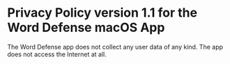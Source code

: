 # Privacy Policy version 1.1 for the Word Defense macOS App

The Word Defense app does not collect any user data of any kind. The app does not access the Internet at all.

